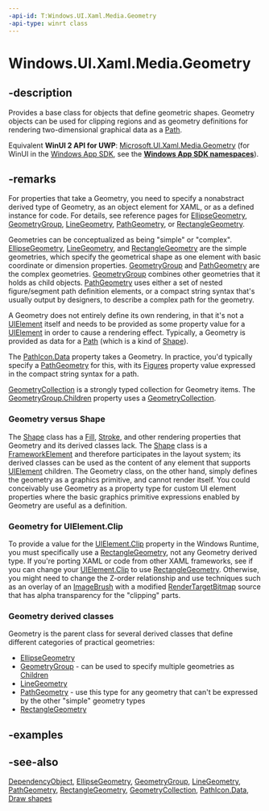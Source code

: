 ```yaml
---
-api-id: T:Windows.UI.Xaml.Media.Geometry
-api-type: winrt class
---
```


<!-- Class syntax.
public class Geometry : Windows.UI.Xaml.DependencyObject, Windows.UI.Xaml.Media.IGeometry
-->

# Windows.UI.Xaml.Media.Geometry

## -description
Provides a base class for objects that define geometric shapes. Geometry objects can be used for clipping regions and as geometry definitions for rendering two-dimensional graphical data as a [Path](../windows.ui.xaml.shapes/path.md).

Equivalent **WinUI 2 API for UWP**: [Microsoft.UI.Xaml.Media.Geometry](/windows/winui/api/microsoft.ui.xaml.media.geometry) (for WinUI in the [Windows App SDK](/windows/apps/windows-app-sdk/), see the **[Windows App SDK namespaces](/windows/windows-app-sdk/api/winrt/)**).

## -remarks
For properties that take a Geometry, you need to specify a nonabstract derived type of Geometry, as an object element for XAML, or as a defined instance for code. For details, see reference pages for [EllipseGeometry](ellipsegeometry.md), [GeometryGroup](geometrygroup.md), [LineGeometry](linegeometry.md), [PathGeometry](pathgeometry.md), or [RectangleGeometry](rectanglegeometry.md).

Geometries can be conceptualized as being "simple" or "complex". [EllipseGeometry](ellipsegeometry.md), [LineGeometry](linegeometry.md), and [RectangleGeometry](rectanglegeometry.md) are the simple geometries, which specify the geometrical shape as one element with basic coordinate or dimension properties. [GeometryGroup](geometrygroup.md) and [PathGeometry](pathgeometry.md) are the complex geometries. [GeometryGroup](geometrygroup.md) combines other geometries that it holds as child objects. [PathGeometry](pathgeometry.md) uses either a set of nested figure/segment path definition elements, or a compact string syntax that's usually output by designers, to describe a complex path for the geometry.


<!--Port the Path Syntax-->
A Geometry does not entirely define its own rendering, in that it's not a [UIElement](../windows.ui.xaml/uielement.md) itself and needs to be provided as some property value for a [UIElement](../windows.ui.xaml/uielement.md) in order to cause a rendering effect. Typically, a Geometry is provided as data for a [Path](../windows.ui.xaml.shapes/path.md) (which is a kind of [Shape](../windows.ui.xaml.shapes/shape.md)).

The [PathIcon.Data](../windows.ui.xaml.controls/pathicon_data.md) property takes a Geometry. In practice, you'd typically specify a [PathGeometry](pathgeometry.md) for this, with its [Figures](pathgeometry_figures.md) property value expressed in the compact string syntax for a path.

[GeometryCollection](geometrycollection.md) is a strongly typed collection for Geometry items. The [GeometryGroup.Children](geometrygroup_children.md) property uses a [GeometryCollection](geometrycollection.md).

### **Geometry** versus **Shape**

The [Shape](../windows.ui.xaml.shapes/shape.md) class has a [Fill](../windows.ui.xaml.shapes/shape_fill.md), [Stroke](../windows.ui.xaml.shapes/shape_stroke.md), and other rendering properties that Geometry and its derived classes lack. The [Shape](../windows.ui.xaml.shapes/shape.md) class is a [FrameworkElement](../windows.ui.xaml/frameworkelement.md) and therefore participates in the layout system; its derived classes can be used as the content of any element that supports [UIElement](../windows.ui.xaml/uielement.md) children. The Geometry class, on the other hand, simply defines the geometry as a graphics primitive, and cannot render itself. You could conceivably use Geometry as a property type for custom UI element properties where the basic graphics primitive expressions enabled by Geometry are useful as a definition.

### Geometry for UIElement.Clip

To provide a value for the [UIElement.Clip](../windows.ui.xaml/uielement_clip.md) property in the Windows Runtime, you must specifically use a [RectangleGeometry](rectanglegeometry.md), not any Geometry derived type. If you're porting XAML or code from other XAML frameworks, see if you can change your [UIElement.Clip](../windows.ui.xaml/uielement_clip.md) to use [RectangleGeometry](rectanglegeometry.md). Otherwise, you might need to change the Z-order relationship and use techniques such as an overlay of an [ImageBrush](imagebrush.md) with a modified [RenderTargetBitmap](../windows.ui.xaml.media.imaging/rendertargetbitmap.md) source that has alpha transparency for the "clipping" parts.

### **Geometry** derived classes

Geometry is the parent class for several derived classes that define different categories of practical geometries:

+ [EllipseGeometry](ellipsegeometry.md)
+ [GeometryGroup](geometrygroup.md) - can be used to specify multiple geometries as [Children](geometrygroup_children.md)
+ [LineGeometry](linegeometry.md)
+ [PathGeometry](pathgeometry.md) - use this type for any geometry that can't be expressed by the other "simple" geometry types
+ [RectangleGeometry](rectanglegeometry.md)


## -examples

## -see-also
[DependencyObject](../windows.ui.xaml/dependencyobject.md), [EllipseGeometry](ellipsegeometry.md), [GeometryGroup](geometrygroup.md), [LineGeometry](linegeometry.md), [PathGeometry](pathgeometry.md), [RectangleGeometry](rectanglegeometry.md), [GeometryCollection](geometrycollection.md), [PathIcon.Data](../windows.ui.xaml.controls/pathicon_data.md), [Draw shapes](/windows/uwp/graphics/drawing-shapes)
